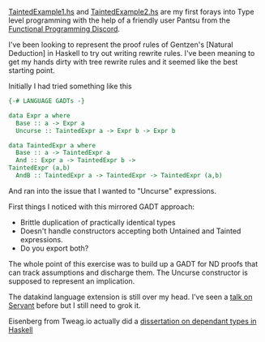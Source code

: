 [TaintedExample1.hs](/TaintedExample1.hs) and [TaintedExample2.hs](/TaintedExample2.hs) are my first forays into Type level programming with the help of a friendly user Pantsu from the [Functional Programming Discord](https://discord.com/invite/K6XHBSh).

I've been looking to represent the proof rules of Gentzen's [Natural Deduction] in Haskell to try out writing rewrite rules. I've been meaning to get my hands dirty with tree rewrite rules and it seemed like the best starting point.

Initially I had tried something like this

```haskell
{-# LANGUAGE GADTs -}

data Expr a where
  Base :: a -> Expr a
  Uncurse :: TaintedExpr a -> Expr b -> Expr b

data TaintedExpr a where
  Base :: a -> TaintedExpr a
  And :: Expr a -> TaintedExpr b ->
TaintedExpr (a,b)
  AndB :: TaintedExpr a -> TaintedExpr -> TaintedExpr (a,b)
```

And ran into the issue that I wanted to "Uncurse" expressions.

First things I noticed with this mirrored GADT approach:
- Brittle duplication of practically identical types
- Doesn't handle constructors accepting both Untained and Tainted expressions.
- Do you export both?

The whole point of this exercise was to build up a GADT for ND proofs that can track assumptions and discharge them. The Uncurse constructor is supposed to represent an implication.

The datakind language extension is still over my head. I've seen a [talk on Servant](https://www.youtube.com/watch?v=gMDiKOuwLXw) before but I still need to grok it.

Eisenberg from Tweag.io actually did a [dissertation on dependant types in Haskell](https://www.cis.upenn.edu/~sweirich/papers/eisenberg-thesis.pdf)
